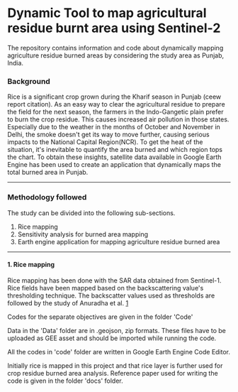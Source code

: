 # Dynamic Tool to map agricultural residue burnt area using Sentinel-2
The repository contains information and code about dynamically mapping agriculture residue burned areas by considering the study area as Punjab, India.

### Background
Rice is a significant crop grown during the Kharif season in Punjab (ceew report citation). As an easy way to clear the agricultural residue to prepare the field for the next season, the farmers in the Indo-Gangetic plain prefer to burn the crop residue. This causes increased air pollution in those states. Especially due to the weather in the months of October and November in Delhi, the smoke doesn't get its way to move further, causing serious impacts to the National Capital Region(NCR). To get the heat of the situation, it's inevitable to quantify the area burned and which region tops the chart. To obtain these insights, satellite data available in Google Earth Engine has been used to create an application that dynamically maps the total burned area in Punjab.
***
### Methodology followed

The study can be divided into the following sub-sections.
1. Rice mapping
2. Sensitivity analysis for burned area mapping
3. Earth engine application for mapping agriculture residue burned area
---
#### 1. Rice mapping
Rice mapping has been done with the SAR data obtained from Sentinel-1. Rice fields have been mapped based on the backscattering value's thresholding technique. The backscatter values used as thresholds are followed by the study of Anuradha et al. 
[1](https://www.researchgate.net/publication/335490095_Rice_Acreage_Estimation_of_Ludhiana_District_using_Sentinel-1A_Time_Series_Data "link")

Codes for the separate objectives are given in the folder 'Code'

Data in the 'Data' folder are in .geojson, zip formats. These files have to be uploaded as GEE asset and should be imported while running the code.

All the codes in 'code' folder are written in Google Earth Engine Code Editor.

Initially rice is mapped in this project and that rice layer is further used for crop residue burned area analysis. Reference paper used for writing the code is given in the folder 'docs' folder.
